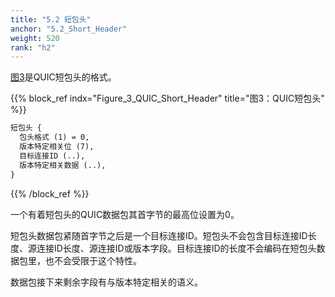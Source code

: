 ```yaml
---
title: "5.2 短包头"
anchor: "5.2_Short_Header"
weight: 520
rank: "h2"
---
```



[图3](#Figure_3_QUIC_Short_Header)是QUIC短包头的格式。

{{% block_ref
    indx="Figure_3_QUIC_Short_Header"
    title="图3：QUIC短包头" %}}
```markdown
短包头 {
  包头格式 (1) = 0,
  版本特定相关位 (7),
  目标连接ID (..),
  版本特定相关数据 (..),
}
```
{{% /block_ref %}}

一个有着短包头的QUIC数据包其首字节的最高位设置为0。

短包头数据包紧随首字节之后是一个目标连接ID。短包头不会包含目标连接ID长度、源连接ID长度、源连接ID或版本字段。目标连接ID的长度不会编码在短包头数据包里，也不会受限于这个特性。

数据包接下来剩余字段有与版本特定相关的语义。
